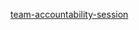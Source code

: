 [team-accountability-session](https://1drv.ms/w/c/fd54b924131745fc/EQGql7KO6O9LtLW9ZpbGDAgB0XHEY6U0VbvK9vOBhL9Wsw?e=8PNjn9)